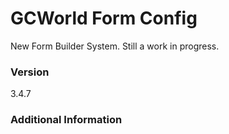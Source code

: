 # GCWorld Form Config

New Form Builder System.  Still a work in progress.




### Version
3.4.7

### Additional Information
